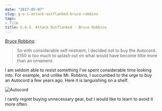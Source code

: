 ```yaml
---
date: "2017-05-07"
slug: g-a-s-attack-outflanked-bruce-robbins
tags:
- film
title: G.A.S. Attack Outflanked - Bruce Robbins
---
```


[Bruce Robbins][1]:

> So with considerable self-restraint, I decided not to buy the Autocord. £150 is too much to splash out on what would have become little more than an ornament.

I am seldom able to resist something I've spent considerable time looking into. For example, and unlike Mr. Robbins, I succumbed to the urge to buy an Autocord a few years ago. Here it is languishing on a shelf.

![Autocord](/img/2017/autocord-on-shelf-768x650.jpg)

I rarely regret buying unnecessary gear, but I would like to learn to avoid it more often.

 [1]: http://www.theonlinedarkroom.com/2017/05/gas-attack-outflanked.html
